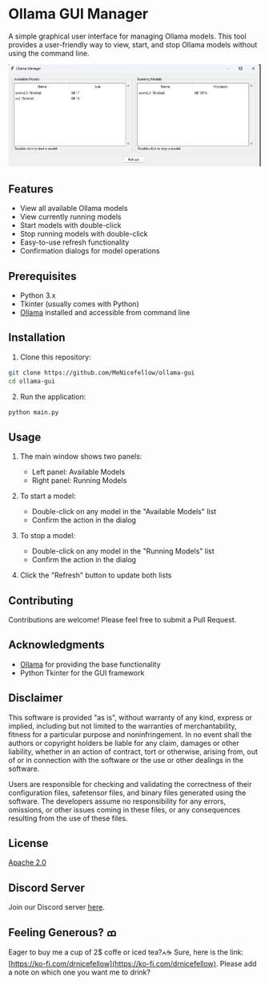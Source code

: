 # Ollama GUI Manager

A simple graphical user interface for managing Ollama models. This tool provides a user-friendly way to view, start, and stop Ollama models without using the command line.

![Ollama GUI Manager Screenshot](screenshot.png)

## Features

- View all available Ollama models
- View currently running models
- Start models with double-click
- Stop running models with double-click
- Easy-to-use refresh functionality
- Confirmation dialogs for model operations

## Prerequisites

- Python 3.x
- Tkinter (usually comes with Python)
- [Ollama](https://ollama.ai/) installed and accessible from command line

## Installation

1. Clone this repository:
```bash
git clone https://github.com/MeNicefellow/ollama-gui
cd ollama-gui
```

2. Run the application:
```bash
python main.py
```

## Usage

1. The main window shows two panels:
   - Left panel: Available Models
   - Right panel: Running Models

2. To start a model:
   - Double-click on any model in the "Available Models" list
   - Confirm the action in the dialog

3. To stop a model:
   - Double-click on any model in the "Running Models" list
   - Confirm the action in the dialog

4. Click the "Refresh" button to update both lists

## Contributing

Contributions are welcome! Please feel free to submit a Pull Request.


## Acknowledgments

- [Ollama](https://ollama.ai/) for providing the base functionality
- Python Tkinter for the GUI framework


## Disclaimer

This software is provided "as is", without warranty of any kind, express or implied, including but not limited to the warranties of merchantability, fitness for a particular purpose and noninfringement. In no event shall the authors or copyright holders be liable for any claim, damages or other liability, whether in an action of contract, tort or otherwise, arising from, out of or in connection with the software or the use or other dealings in the software.

Users are responsible for checking and validating the correctness of their configuration files, safetensor files, and binary files generated using the software. The developers assume no responsibility for any errors, omissions, or other issues coming in these files, or any consequences resulting from the use of these files.


## License

[Apache 2.0](https://github.com/MeNicefellow/CosmoNicefellowTech/LICENSE)

## Discord Server

Join our Discord server [here](https://discord.gg/xhcBDEM3).

## Feeling Generous? ߘ

Eager to buy me a cup of 2$ coffe or iced tea?ߍ☕ Sure, here is the link: [https://ko-fi.com/drnicefellow](https://ko-fi.com/drnicefellow). Please add a note on which one you want me to drink?


